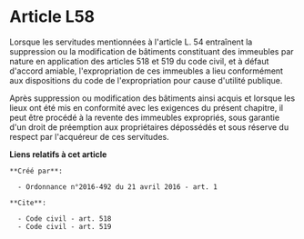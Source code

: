 # Article L58

Lorsque les servitudes mentionnées à l'article L. 54 entraînent la suppression ou la modification de bâtiments constituant
des immeubles par nature en application des articles 518 et 519 du code civil, et à défaut d'accord amiable, l'expropriation
de ces immeubles a lieu conformément aux dispositions du code de l'expropriation pour cause d'utilité publique. 

Après suppression ou modification des bâtiments ainsi acquis et lorsque les lieux ont été mis en conformité avec les
exigences du présent chapitre, il peut être procédé à la revente des immeubles expropriés, sous garantie d'un droit de
préemption aux propriétaires dépossédés et sous réserve du respect par l'acquéreur de ces servitudes.

**Liens relatifs à cet article**

	**Créé par**:

	  - Ordonnance n°2016-492 du 21 avril 2016 - art. 1

	**Cite**:

	  - Code civil - art. 518
	  - Code civil - art. 519
